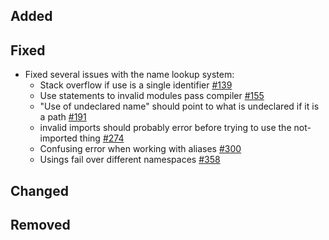<!--
 Thanks for the MR! Please add lines describing your changes in the appropriate section

 For example:

## Added
- Added some more fish
## Fixed
 a generic parameter-->

## Added

## Fixed

- Fixed several issues with the name lookup system:
  - Stack overflow if use is a single identifier [#139](https://gitlab.com/spade-lang/spade/-/issues/139)
  - Use statements to invalid modules pass compiler [#155](https://gitlab.com/spade-lang/spade/-/issues/155)
  - "Use of undeclared name" should point to what is undeclared if it is a path [#191](https://gitlab.com/spade-lang/spade/-/issues/191)
  - invalid imports should probably error before trying to use the not-imported thing [#274](https://gitlab.com/spade-lang/spade/-/issues/274)
  - Confusing error when working with aliases [#300](https://gitlab.com/spade-lang/spade/-/issues/300)
  - Usings fail over different namespaces [#358](https://gitlab.com/spade-lang/spade/-/issues/358)

## Changed

## Removed
